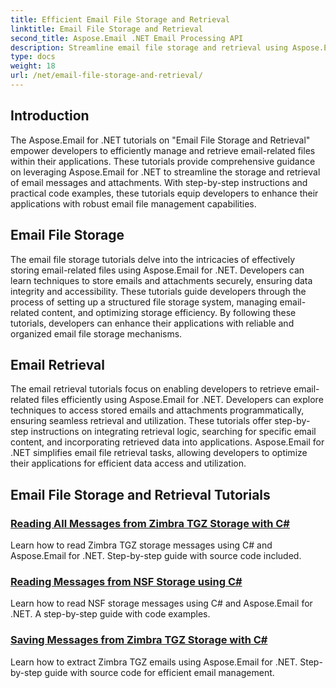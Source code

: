 ```yaml
---
title: Efficient Email File Storage and Retrieval
linktitle: Email File Storage and Retrieval
second_title: Aspose.Email .NET Email Processing API
description: Streamline email file storage and retrieval using Aspose.Email for .NET tutorials. Learn to manage and access email messages and attachments programmatically.
type: docs
weight: 18
url: /net/email-file-storage-and-retrieval/
---
```


## Introduction

The Aspose.Email for .NET tutorials on "Email File Storage and Retrieval" empower developers to efficiently manage and retrieve email-related files within their applications. These tutorials provide comprehensive guidance on leveraging Aspose.Email for .NET to streamline the storage and retrieval of email messages and attachments. With step-by-step instructions and practical code examples, these tutorials equip developers to enhance their applications with robust email file management capabilities.

## Email File Storage

The email file storage tutorials delve into the intricacies of effectively storing email-related files using Aspose.Email for .NET. Developers can learn techniques to store emails and attachments securely, ensuring data integrity and accessibility. These tutorials guide developers through the process of setting up a structured file storage system, managing email-related content, and optimizing storage efficiency. By following these tutorials, developers can enhance their applications with reliable and organized email file storage mechanisms.

## Email Retrieval

The email retrieval tutorials focus on enabling developers to retrieve email-related files efficiently using Aspose.Email for .NET. Developers can explore techniques to access stored emails and attachments programmatically, ensuring seamless retrieval and utilization. These tutorials offer step-by-step instructions on integrating retrieval logic, searching for specific email content, and incorporating retrieved data into applications. Aspose.Email for .NET simplifies email file retrieval tasks, allowing developers to optimize their applications for efficient data access and utilization.

## Email File Storage and Retrieval Tutorials
### [Reading All Messages from Zimbra TGZ Storage with C#](./reading-all-messages-from-zimbra-tgz-storage-with-csharp/)
Learn how to read Zimbra TGZ storage messages using C# and Aspose.Email for .NET. Step-by-step guide with source code included.
### [Reading Messages from NSF Storage using C#](./reading-messages-from-nsf-storage-using-csharp/)
Learn how to read NSF storage messages using C# and Aspose.Email for .NET. A step-by-step guide with code examples.
### [Saving Messages from Zimbra TGZ Storage with C#](./saving-messages-from-zimbra-tgz-storage-with-csharp/)
Learn how to extract Zimbra TGZ emails using Aspose.Email for .NET. Step-by-step guide with source code for efficient email management.